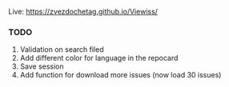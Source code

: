 
Live: https://zvezdochetag.github.io/Viewiss/


### TODO

1. Validation on search filed
2. Add different color for language in the repocard
3. Save session
4. Add function for download more issues  (now load 30 issues)


